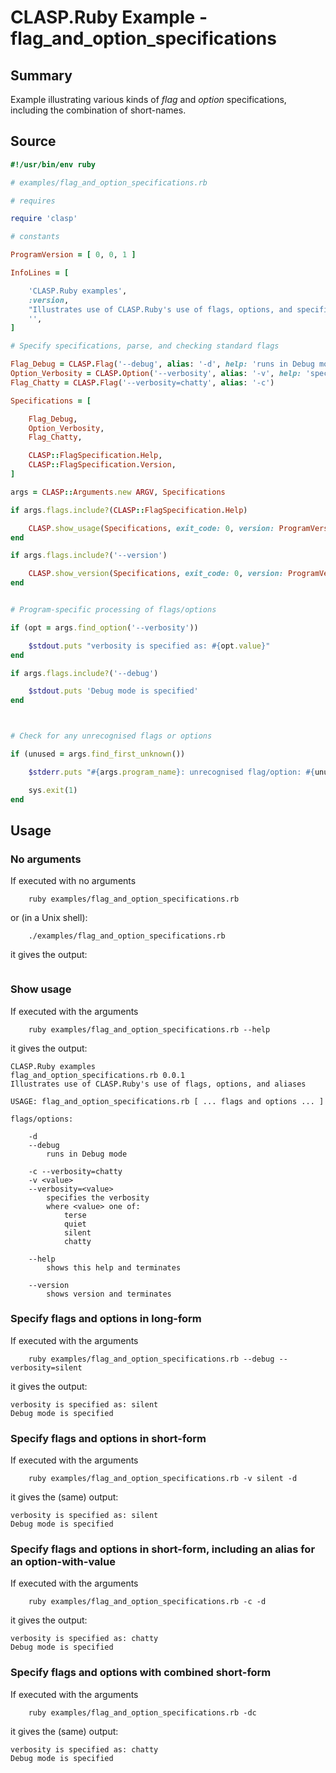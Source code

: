 # CLASP.Ruby Example - **flag_and_option_specifications**

## Summary

Example illustrating various kinds of *flag* and *option* specifications, including the combination of short-names.

## Source

```ruby
#!/usr/bin/env ruby

# examples/flag_and_option_specifications.rb

# requires

require 'clasp'

# constants

ProgramVersion = [ 0, 0, 1 ]

InfoLines = [

    'CLASP.Ruby examples',
    :version,
    "Illustrates use of CLASP.Ruby's use of flags, options, and specifications",
    '',
]

# Specify specifications, parse, and checking standard flags

Flag_Debug = CLASP.Flag('--debug', alias: '-d', help: 'runs in Debug mode')
Option_Verbosity = CLASP.Option('--verbosity', alias: '-v', help: 'specifies the verbosity', values: [ 'terse', 'quiet', 'silent', 'chatty' ])
Flag_Chatty = CLASP.Flag('--verbosity=chatty', alias: '-c')

Specifications = [

	Flag_Debug,
	Option_Verbosity,
	Flag_Chatty,

    CLASP::FlagSpecification.Help,
    CLASP::FlagSpecification.Version,
]

args = CLASP::Arguments.new ARGV, Specifications

if args.flags.include?(CLASP::FlagSpecification.Help)

    CLASP.show_usage(Specifications, exit_code: 0, version: ProgramVersion, stream: $stdout, info_lines: InfoLines)
end

if args.flags.include?('--version')

    CLASP.show_version(Specifications, exit_code: 0, version: ProgramVersion, stream: $stdout)
end


# Program-specific processing of flags/options

if (opt = args.find_option('--verbosity'))

	$stdout.puts "verbosity is specified as: #{opt.value}"
end

if args.flags.include?('--debug')

	$stdout.puts 'Debug mode is specified'
end



# Check for any unrecognised flags or options

if (unused = args.find_first_unknown())

	$stderr.puts "#{args.program_name}: unrecognised flag/option: #{unused}"

    sys.exit(1)
end
```

## Usage

### No arguments

If executed with no arguments

```
    ruby examples/flag_and_option_specifications.rb
```

or (in a Unix shell):

```
    ./examples/flag_and_option_specifications.rb
```

it gives the output:

```
```

### Show usage

If executed with the arguments

```
    ruby examples/flag_and_option_specifications.rb --help
```

it gives the output:

```
CLASP.Ruby examples
flag_and_option_specifications.rb 0.0.1
Illustrates use of CLASP.Ruby's use of flags, options, and aliases

USAGE: flag_and_option_specifications.rb [ ... flags and options ... ]

flags/options:

	-d
	--debug
		runs in Debug mode

	-c --verbosity=chatty
	-v <value>
	--verbosity=<value>
		specifies the verbosity
		where <value> one of:
			terse
			quiet
			silent
			chatty

	--help
		shows this help and terminates

	--version
		shows version and terminates
```

### Specify flags and options in long-form

If executed with the arguments

```
    ruby examples/flag_and_option_specifications.rb --debug --verbosity=silent
```

it gives the output:

```
verbosity is specified as: silent
Debug mode is specified
```

### Specify flags and options in short-form

If executed with the arguments

```
    ruby examples/flag_and_option_specifications.rb -v silent -d
```

it gives the (same) output:

```
verbosity is specified as: silent
Debug mode is specified
```

### Specify flags and options in short-form, including an alias for an option-with-value

If executed with the arguments

```
    ruby examples/flag_and_option_specifications.rb -c -d
```

it gives the output:

```
verbosity is specified as: chatty
Debug mode is specified
```

### Specify flags and options with combined short-form

If executed with the arguments

```
    ruby examples/flag_and_option_specifications.rb -dc
```

it gives the (same) output:

```
verbosity is specified as: chatty
Debug mode is specified
```

